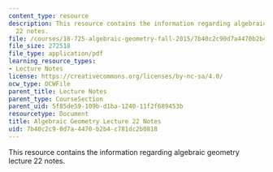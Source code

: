 ```yaml
---
content_type: resource
description: This resource contains the information regarding algebraic geometry lecture
  22 notes.
file: /courses/18-725-algebraic-geometry-fall-2015/7b40c2c90d7a4470b2b4c781dc2b0818_MIT18_725F15_lec22.pdf
file_size: 272518
file_type: application/pdf
learning_resource_types:
- Lecture Notes
license: https://creativecommons.org/licenses/by-nc-sa/4.0/
ocw_type: OCWFile
parent_title: Lecture Notes
parent_type: CourseSection
parent_uid: 5f85de59-109b-d1ba-1240-11f2f689453b
resourcetype: Document
title: Algebraic Geometry Lecture 22 Notes
uid: 7b40c2c9-0d7a-4470-b2b4-c781dc2b0818
---
```

This resource contains the information regarding algebraic geometry lecture 22 notes.